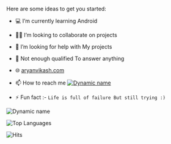 Here are some ideas to get you started:

- 💻 I’m currently learning Android
- 👨‍💻 I’m looking to collaborate on projects
- 🤔 I’m looking for help with My projects
- 💬 Not enough qualified To answer anything
- 🌐 [aryanvikash.com](https://aryyanvikash.com)
- 📫 How to reach me [![Dynamic name](https://img.shields.io/badge/aryanvikash-30302f?style=flat&logo=telegram)](https://t.me/aryanvikash)

- ⚡ Fun fact :- `Life is full of failure But still trying :)`

![Dynamic name](https://github-readme-stats.vercel.app/api?username=aryanvikash&show_icons=true&theme=radical)

![Top Languages](https://github-readme-stats.vercel.app/api/top-langs/?username=aryanvikash&layout=compact&theme=radical)

![Hits](https://hits.seeyoufarm.com/api/count/incr/badge.svg?url=https://github.com/aryanvikash/)
